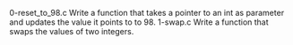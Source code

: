 0-reset_to_98.c Write a function that takes a pointer to an int as parameter and updates the value it points to to 98.
1-swap.c Write a function that swaps the values of two integers.
